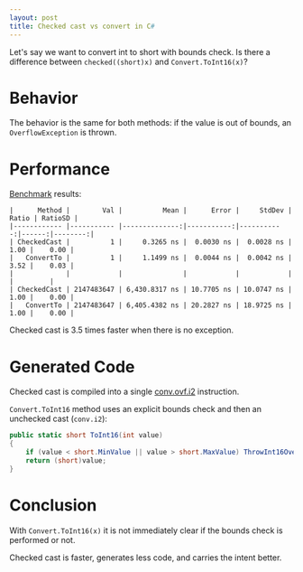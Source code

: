 ```yaml
---
layout: post
title: Checked cast vs convert in C#
---
```


Let's say we want to convert int to short with bounds check. Is there a difference between `checked((short)x)` and `Convert.ToInt16(x)`?

# Behavior

The behavior is the same for both methods: if the value is out of bounds, an `OverflowException` is thrown.

# Performance

[Benchmark](https://gist.github.com/ptupitsyn/3e69d0938f02e8ec95dfe67d608a6561) results:

```
|      Method |        Val |          Mean |      Error |     StdDev | Ratio | RatioSD |
|------------ |----------- |--------------:|-----------:|-----------:|------:|--------:|
| CheckedCast |          1 |     0.3265 ns |  0.0030 ns |  0.0028 ns |  1.00 |    0.00 |
|   ConvertTo |          1 |     1.1499 ns |  0.0044 ns |  0.0042 ns |  3.52 |    0.03 |
|             |            |               |            |            |       |         |
| CheckedCast | 2147483647 | 6,430.8317 ns | 10.7705 ns | 10.0747 ns |  1.00 |    0.00 |
|   ConvertTo | 2147483647 | 6,405.4382 ns | 20.2827 ns | 18.9725 ns |  1.00 |    0.00 |
```

Checked cast is 3.5 times faster when there is no exception.

# Generated Code

Checked cast is compiled into a single [conv.ovf.i2](https://learn.microsoft.com/en-us/dotnet/api/system.reflection.emit.opcodes.conv_ovf_i2?view=net-7.0) instruction.

`Convert.ToInt16` method uses an explicit bounds check and then an unchecked cast (`conv.i2`):
```csharp
public static short ToInt16(int value)
{
    if (value < short.MinValue || value > short.MaxValue) ThrowInt16OverflowException();
    return (short)value;
}
```

# Conclusion

With `Convert.ToInt16(x)` it is not immediately clear if the bounds check is performed or not. 

Checked cast is faster, generates less code, and carries the intent better.

